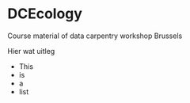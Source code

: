# DCEcology
Course material of data carpentry workshop Brussels

Hier wat uitleg
* This
* is 
* a
* list

